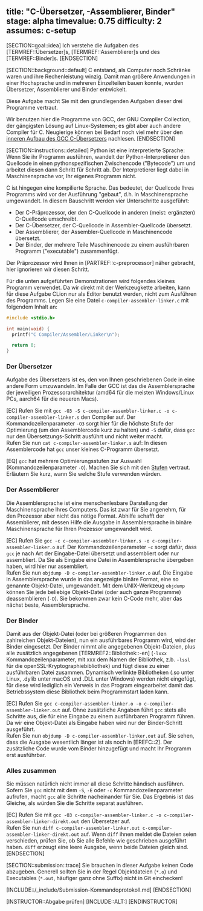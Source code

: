 title: "C-Übersetzer, -Assemblierer, Binder"
stage: alpha
timevalue: 0.75
difficulty: 2
assumes: c-setup
---
[SECTION::goal::idea]
Ich verstehe die Aufgaben des [TERMREF::Übersetzer]s, [TERMREF::Assemblierer]s
und des [TERMREF::Binder]s.
[ENDSECTION]

[SECTION::background::default]
C entstand, als Computer noch Schränke waren und ihre Rechenleistung winzig.
Damit man größere Anwendungen in einer Hochsprache und in mehreren Einzelteilen bauen konnte,
wurden Übersetzer, Assemblierer und Binder entwickelt.

Diese Aufgabe macht Sie mit den grundlegenden Aufgaben dieser drei Programme
vertraut.

Wir benutzen hier die Programme von GCC, der GNU Compiler Collection,
der gängigsten Lösung auf Linux-Systemen;
es gibt aber auch andere Compiler für C.
Neugierige können bei Bedarf noch viel mehr über den 
[inneren Aufbau des GCC C-Übersetzers](https://en.wikibooks.org/wiki/GNU_C_Compiler_Internals/GNU_C_Compiler_Architecture)
nachlesen.
[ENDSECTION]

[SECTION::instructions::detailed]
Python ist eine interpretierte Sprache: 
Wenn Sie ihr Programm ausführen, wandelt der Python-Interpretierer den Quellcode
in einen pythonspezifischen Zwischencode ("Bytecode") um und arbeitet diesen dann
Schritt für Schritt ab.
Der Interpretierer liegt dabei in Maschinensprache vor, Ihr eigenes Programm nicht.

C ist hingegen eine kompilierte Sprache.
Das bedeutet, der Quellcode Ihres Programms wird
vor der Ausführung "gebaut", d.h. in Maschinensprache umgewandelt.
In diesem Bauschritt werden vier Unterschritte ausgeführt:

- Der C-Präprozessor, der den C-Quellcode in anderen (meist: ergänzten) C-Quellcode umschreibt.
- Der C-Übersetzer, der C-Quellcode in Assembler-Quellcode übersetzt.
- Der Assemblierer, der Assembler-Quellcode in Maschinencode übersetzt.
- Der Binder, der mehrere Teile Maschinencode zu einem ausführbaren Programm ("executable") zusammenfügt.

Der Präprozessor wird Ihnen in [PARTREF::c-preprocessor] näher gebracht,
hier ignorieren wir diesen Schritt.

Für die unten aufgeführten Demonstrationen wird folgendes kleines Programm
verwendet.
Da wir direkt mit der Werkzeugkette arbeiten, kann für diese Aufgabe CLion
nur als Editor benutzt werden, nicht zum Ausführen des Programms.
Legen Sie eine Datei `c-compiler-assembler-linker.c` mit folgendem Inhalt an:
```c
#include <stdio.h>

int main(void) {
  printf("C Compiler/Assembler/Linker\n");

  return 0;
}
```

### Der Übersetzer

Aufgabe des Übersetzers ist es, den von Ihnen geschriebenen Code in eine
andere Form umzuwandeln.
Im Falle der GCC ist das die Assemblersprache der jeweiligen
Prozessorarchitektur (amd64 für die meisten Windows/Linux PCs, aarch64 für die
neueren Macs).

[EC] Rufen Sie mit
`gcc -O3 -S c-compiler-assembler-linker.c -o c-compiler-assembler-linker.s`
den Compiler auf.
Der Kommandozeilenparameter `-O3` sorgt hier für die höchste Stufe der
Optimierung (um den Assemblercode kurz zu halten) und `-S` dafür, dass `gcc` nur den
Übersetzungs-Schritt ausführt und nicht weiter macht.  
Rufen Sie nun `cat c-compiler-assembler-linker.s` auf:
In diesen Assemblercode hat `gcc` unser kleines C-Programm übersetzt.

[EQ] `gcc` hat mehrere Optimierungsstufen zur Auswahl (Kommandozeilenparameter `-O`).
Machen Sie sich mit den 
[Stufen](https://gcc.gnu.org/onlinedocs/gcc/Optimize-Options.html) 
vertraut.
Erläutern Sie kurz, wann Sie welche Stufe verwenden würden.


### Der Assemblierer

Die Assemblersprache ist eine menschenlesbare Darstellung der Maschinensprache
Ihres Computers.
Das ist zwar für Sie angenehm, für den Prozessor aber nicht das nötige Format.
Abhilfe schafft der Assemblierer, mit dessen Hilfe die Ausgabe in
Assemblersprache in binäre Maschinensprache für Ihren Prozessor umgewandelt
wird.

[EC] Rufen Sie
`gcc -c c-compiler-assembler-linker.s -o c-compiler-assembler-linker.o`
auf.
Der Kommandozeilenparameter `-c` sorgt dafür, dass `gcc` je nach Art der
Eingabe-Datei übersetzt und assembliert oder nur assembliert.
Da Sie als Eingabe eine Datei in Assemblersprache übergeben haben, 
wird hier nur assembliert.  
Rufen Sie nun `objdump -D c-compiler-assembler-linker.o` auf.
Die Eingabe in Assemblersprache wurde in das angezeigte binäre Format, eine
so genannte Objekt-Datei, umgewandelt. Mit dem UNIX-Werkzeug `objdump` können
Sie jede beliebige Objekt-Datei (oder auch ganze Programme) deassemblieren
(`-D`).
Sie bekommen zwar kein C-Code mehr, aber das nächst beste, Assemblersprache.


### Der Binder

Damit aus der Objekt-Datei (oder bei größeren Programmen den zahlreichen
Objekt-Dateien), nun ein ausführbares Programm wird, wird der Binder
eingesetzt.
Der Binder nimmt alle angegebenen Objekt-Dateien, plus alle zusätzlich angegebenen
[TERMREF2::Bibliothek::-en] (`-lxxx` Kommandozeilenparameter, mit xxx dem Namen der
Bibliothek, z.b. `-lssl` für die openSSL-Kryptographiebibliothek) und fügt
diese zu einer ausführbaren Datei zusammen.
Dynamisch verlinkte Bibliotheken (.so unter Linux, .dylib unter macOS und .DLL
unter Windows) werden nicht eingefügt, für diese wird lediglich ein Verweis in
das Program eingearbeitet damit das Betriebssystem diese Bibliothek beim Programmstart
laden kann.

[EC] Rufen Sie
`gcc c-compiler-assembler-linker.o -o c-compiler-assembler-linker.out`
auf.
Ohne zusätzliche Angaben führt `gcc` stets alle Schritte aus, die für eine
Eingabe zu einem ausführbaren Programm führen.
Da wir eine Objekt-Datei als Eingabe haben wird nur der Binder-Schritt
ausgeführt.  
Rufen Sie nun `objdump -D c-compiler-assembler-linker.out` auf.
Sie sehen, dass die Ausgabe wesentlich länger ist als noch in [EREFC::2].
Der zusätzliche Code wurde vom Binder hinzugefügt und macht Ihr Programm erst ausführbar.


### Alles zusammen

Sie müssen natürlich nicht immer all diese Schritte händisch ausführen.
Sofern Sie `gcc` nicht mit dem `-S`, `-E` oder `-c` Kommandozeilenparameter
aufrufen, macht `gcc` alle Schritte nacheinander für Sie.
Das Ergebnis ist das Gleiche, als würden Sie die Schritte separat ausführen.

[EC] Rufen Sie mit
`gcc -O3 c-compiler-assembler-linker.c -o c-compiler-assembler-linker-direkt.out`
den Übersetzer auf.  
Rufen Sie nun
`diff c-compiler-assembler-linker.out c-compiler-assembler-linker-direkt.out`
auf.
Wenn `diff` ihnen meldet die Dateien seien verschieden, prüfen Sie,
ob Sie alle Befehle wie geschrieben ausgeführt haben.
`diff` erzeugt eine leere Ausgabe, wenn beide Dateien gleich sind.
[ENDSECTION]

[SECTION::submission::trace]
Sie brauchen in dieser Aufgabe keinen Code abzugeben.
Generell sollten Sie in der Regel Objektdateien (`*.o`) und 
Executables (`*.out`, häufiger ganz ohne Suffix) nicht in Git einchecken!

[INCLUDE::/_include/Submission-Kommandoprotokoll.md]
[ENDSECTION]

[INSTRUCTOR::Abgabe prüfen]
[INCLUDE::ALT:]
[ENDINSTRUCTOR]
